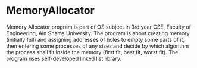# MemoryAllocator
Memory Allocator program is part of OS subject in 3rd year CSE, Faculty of Engineering, Ain Shams University. The program is about creating memory (initially full) and assigning addresses of holes to empty some parts of it, then entering some processes of any sizes and decide by which algorithm the process shall fit inside the memory (first fit, best fit, worst fit). The program uses self-developed linked list library.
